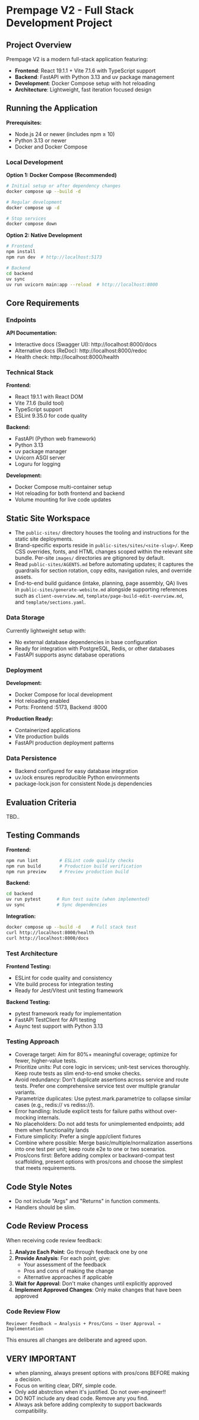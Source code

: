 # Prempage V2 - Full Stack Development Project

## Project Overview

Prempage V2 is a modern full-stack application featuring:
- **Frontend**: React 19.1.1 + Vite 7.1.6 with TypeScript support
- **Backend**: FastAPI with Python 3.13 and uv package management
- **Development**: Docker Compose setup with hot reloading
- **Architecture**: Lightweight, fast iteration focused design

## Running the Application

**Prerequisites:**
- Node.js 24 or newer (includes npm ≥ 10)
- Python 3.13 or newer
- Docker and Docker Compose

### Local Development

**Option 1: Docker Compose (Recommended)**
```bash
# Initial setup or after dependency changes
docker compose up --build -d

# Regular development
docker compose up -d

# Stop services
docker compose down
```

**Option 2: Native Development**
```bash
# Frontend
npm install
npm run dev  # http://localhost:5173

# Backend
cd backend
uv sync
uv run uvicorn main:app --reload  # http://localhost:8000
```

## Core Requirements

### Endpoints

**API Documentation:**
- Interactive docs (Swagger UI): http://localhost:8000/docs
- Alternative docs (ReDoc): http://localhost:8000/redoc
- Health check: http://localhost:8000/health

### Technical Stack

**Frontend:**
- React 19.1.1 with React DOM
- Vite 7.1.6 (build tool)
- TypeScript support
- ESLint 9.35.0 for code quality

**Backend:**
- FastAPI (Python web framework)
- Python 3.13
- uv package manager
- Uvicorn ASGI server
- Loguru for logging

**Development:**
- Docker Compose multi-container setup
- Hot reloading for both frontend and backend
- Volume mounting for live code updates

## Static Site Workspace
- The `public-sites/` directory houses the tooling and instructions for the static site deployments.
- Brand-specific exports reside in `public-sites/sites/<site-slug>/`. Keep CSS overrides, fonts, and HTML changes scoped within the relevant site bundle. Per-site `images/` directories are gitignored by default.
- Read `public-sites/AGENTS.md` before automating updates; it captures the guardrails for section rotation, copy edits, navigation rules, and override assets.
- End-to-end build guidance (intake, planning, page assembly, QA) lives in `public-sites/generate-website.md` alongside supporting references such as `client-overview.md`, `template/page-build-edit-overview.md`, and `template/sections.yaml`.

### Data Storage

Currently lightweight setup with:
- No external database dependencies in base configuration
- Ready for integration with PostgreSQL, Redis, or other databases
- FastAPI supports async database operations

### Deployment

**Development:**
- Docker Compose for local development
- Hot reloading enabled
- Ports: Frontend :5173, Backend :8000

**Production Ready:**
- Containerized applications
- Vite production builds
- FastAPI production deployment patterns

### Data Persistence

- Backend configured for easy database integration
- uv.lock ensures reproducible Python environments
- package-lock.json for consistent Node.js dependencies

## Evaluation Criteria

TBD..


## Testing Commands

**Frontend:**
```bash
npm run lint        # ESLint code quality checks
npm run build       # Production build verification
npm run preview     # Preview production build
```

**Backend:**
```bash
cd backend
uv run pytest      # Run test suite (when implemented)
uv sync            # Sync dependencies
```

**Integration:**
```bash
docker compose up --build -d    # Full stack test
curl http://localhost:8000/health
curl http://localhost:8000/docs
```

### Test Architecture

**Frontend Testing:**
- ESLint for code quality and consistency
- Vite build process for integration testing
- Ready for Jest/Vitest unit testing framework

**Backend Testing:**
- pytest framework ready for implementation
- FastAPI TestClient for API testing
- Async test support with Python 3.13

### Testing Approach

- Coverage target: Aim for 80%+ meaningful coverage; optimize for fewer, higher-value tests.
- Prioritize units: Put core logic in services; unit-test services thoroughly. Keep route tests as slim end-to-end smoke checks.
- Avoid redundancy: Don't duplicate assertions across service and route tests. Prefer one comprehensive service test over multiple granular variants.
- Parametrize duplicates: Use pytest.mark.parametrize to collapse similar cases (e.g., redis:// vs rediss://).
- Error handling: Include explicit tests for failure paths without over-mocking internals.
- No placeholders: Do not add tests for unimplemented endpoints; add them when functionality lands
- Fixture simplicity: Prefer a single app/client fixtures
- Combine where possible: Merge basic/multiple/normalization assertions into one test per unit; keep route e2e to one or two scenarios.
- Pros/cons first: Before adding complex or backward-compat test scaffolding, present options with pros/cons and choose the simplest that meets requirements.

## Code Style Notes

- Do not include "Args" and "Returns" in function comments.
- Handlers should be slim.

## Code Review Process

When receiving code review feedback:

1. **Analyze Each Point**: Go through feedback one by one
2. **Provide Analysis**: For each point, give:
   - Your assessment of the feedback
   - Pros and cons of making the change
   - Alternative approaches if applicable
3. **Wait for Approval**: Don't make changes until explicitly approved
4. **Implement Approved Changes**: Only make changes that have been approved

### Code Review Flow

```
Reviewer Feedback → Analysis + Pros/Cons → User Approval → Implementation
```

This ensures all changes are deliberate and agreed upon.

## VERY IMPORTANT

- when planning, always present options with pros/cons BEFORE making a decision.
- Focus on writing clear, DRY, simple code.
- Only add abstrction when it's justified. Do not over-engineer!!
- DO NOT include any dead code. Remove any you find.
- Always ask before adding complexity to support backwards compatibility.
